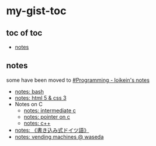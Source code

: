 # my-gist-toc

## toc of toc
<!-- MarkdownTOC levels=2,3 -->

- [notes](#notes)

<!-- /MarkdownTOC -->

## notes

some have been moved to [#Programming - loikein's notes](https://notes.loikein.one/tags/programming/)

- [notes: bash](https://gist.github.com/loikein/f7f1e470426c685a1c920c4b944e6c55)
- [notes: html 5 & css 3](https://gist.github.com/loikein/8af785feed5a265ca0cd936299178902)
- Notes on C
    - [notes: intermediate c](https://gist.github.com/loikein/0006bc7e97bb7709f06f540b30bfac9a)
    - [notes: pointer on c](https://gist.github.com/loikein/2ef8fa0340a25bb22a8516b286127a84)
    - [notes: c\+\+](https://gist.github.com/loikein/26c70c9a3abe9c3f1b69191e08288247)
- [notes: 《書き込み式ドイツ語》](https://gist.github.com/loikein/bbb39565124575af24533b897c7483e7)
- [notes: vending machines @ waseda](https://gist.github.com/loikein/5b30b01e22b186aabe161c96729a7f79)
